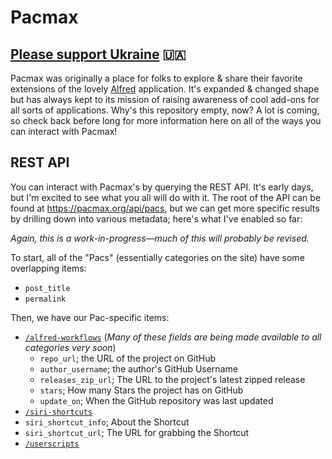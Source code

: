 # Pacmax

## [Please support Ukraine](https://www.unicefusa.org/stories/unicef-children-are-bearing-brunt-intensifying-crisis-ukraine/39481?form=FUNKBHMZQDQ&utm_content=Ukraine2&ms=cpc_dig_2021_Ukraine2_20210801_google_Ukraine2_delve_None&initialms=cpc_dig_2020_Ukraine2_20210801_google_Ukraine2_delve_None) 🇺🇦

Pacmax was originally a place for folks to explore & share their favorite extensions of the lovely [Alfred](https://alfredapp.com) application. It's expanded & changed shape but has always kept to its mission of raising awareness of cool add-ons for all sorts of applications. Why's this repository empty, now? A lot is coming, so check back before long for more information here on all of the ways you can interact with Pacmax!

## REST API

You can interact with Pacmax's by querying the REST API. It's early days, but I'm excited to see what you all will do with it. The root of the API can be found at https://pacmax.org/api/pacs, but we can get more specific results by drilling down into various metadata; here's what I've enabled so far: 

_Again, this is a work-in-progress—much of this will probably be revised._

To start, all of the "Pacs" (essentially categories on the site) have some overlapping items:

* `post_title`
* `permalink`

Then, we have our Pac-specific items:

* [`/alfred-workflows`](https://pacmax.org/api/alfred-workflows) (_Many of these fields are being made available to all categories very soon_)
  * `repo_url`; the URL of the project on GitHub
  * `author_username`; the author's GitHub Username
  * `releases_zip_url`; The URL to the project's latest zipped release
  * `stars`; How many Stars the project has on GitHub
  * `update_on`; When the GitHub repository was last updated
* [`/siri-shortcuts`](https://pacmax.org/api/pacs/siri-shortcuts)
 * `siri_shortcut_info`; About the Shortcut
 * `siri_shortcut_url`; The URL for grabbing the Shortcut
* [`/userscripts`](https://pacmax.org/api/pacs/userscripts)
